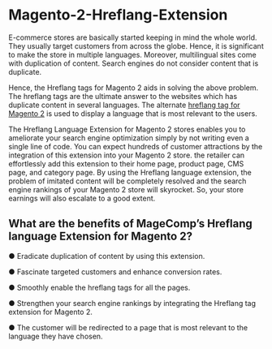 # Magento-2-Hreflang-Extension

E-commerce stores are basically started keeping in mind the whole world. They usually target customers from across the globe. Hence, it is significant to make the store in multiple languages. Moreover, multilingual sites come with duplication of content. Search engines do not consider content that is duplicate.


Hence, the Hreflang tags for Magento 2 aids in solving the above problem. The hreflang tags are the ultimate answer to the websites which has duplicate content in several languages. The alternate [hreflang tag for Magento 2](https://magecomp.com/magento-2-alternate-hreflang-tags.html) is used to display a language that is most relevant to the users.

The Hreflang Language Extension for Magento 2 stores enables you to ameliorate your search engine optimization simply by not writing even a single line of code. You can expect hundreds of customer attractions by the integration of this extension into your Magento 2 store. the retailer can effortlessly add this extension to their home page, product page, CMS page, and category page. By using the Hreflang language extension, the problem of imitated content will be completely resolved and the search engine rankings of your Magento 2 store will skyrocket. So, your store earnings will also escalate to a good extent.

## What are the benefits of MageComp’s Hreflang language Extension for Magento 2?
 

●     Eradicate duplication of content by using this extension.

●     Fascinate targeted customers and enhance conversion rates.

●     Smoothly enable the hreflang tags for all the pages.

●     Strengthen your search engine rankings by integrating the Hreflang tag extension for Magento 2.

●     The customer will be redirected to a page that is most relevant to the language they have chosen.
